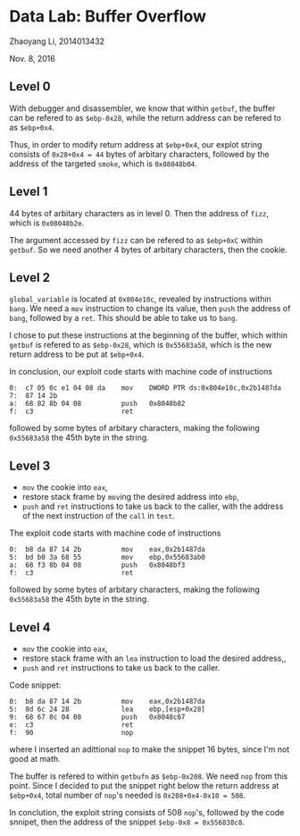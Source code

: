 # Data Lab: Buffer Overflow

Zhaoyang Li, 2014013432

Nov. 8, 2016

## Level 0

With debugger and disassembler, we know that within `getbuf`, the buffer can be refered to as `$ebp-0x28`, while the return address can be refered to as `$ebp+0x4`.

Thus, in order to modify return address at `$ebp+0x4`, our explot string consists of `0x28+0x4 = 44` bytes of arbitary characters, followed by the address of the targeted `smoke`, which is `0x08048b04`.

## Level 1

44 bytes of arbitary characters as in level 0. Then the address of `fizz`, which is `0x08048b2e`. 

The argument accessed by `fizz` can be refered to as `$ebp+0xC` within `getbuf`. So we need another 4 bytes of arbitary characters, then the cookie.

## Level 2

`global_variable` is located at `0x804e10c`, revealed by instructions within `bang`. We need a `mov` instruction to change its value, then `push` the address of `bang`, followed by a `ret`. This should be able to take us to `bang`.

I chose to put these instructions at the beginning of the buffer, which within `getbuf` is refered to as `$ebp-0x28`, which is `0x55683a58`, which is the new return address to be put at `$ebp+0x4`.

In conclusion, our exploit code starts with machine code of instructions

	0:  c7 05 0c e1 04 08 da    mov    DWORD PTR ds:0x804e10c,0x2b1487da
	7:  87 14 2b
	a:  68 82 8b 04 08          push   0x8048b82
	f:  c3                      ret

followed by some bytes of arbitary characters, making the following `0x55683a58` the 45th byte in the string.

## Level 3

* `mov` the cookie into `eax`,
* restore stack frame by `mov`ing the desired address into `ebp`,
* `push` and `ret` instructions to take us back to the caller, with the address of the next instruction of the `call` in `test`.

The exploit code starts with machine code of instructions

	0:  b8 da 87 14 2b          mov    eax,0x2b1487da
	5:  bd b0 3a 68 55          mov    ebp,0x55683ab0
	a:  68 f3 8b 04 08          push   0x8048bf3
	f:  c3                      ret

followed by some bytes of arbitary characters, making the following `0x55683a58` the 45th byte in the string.

## Level 4

* `mov` the cookie into `eax`,
* restore stack frame with an `lea` instruction to load the desired address,,
* `push` and `ret` instructions to take us back to the caller.

Code snippet:

	0:  b8 da 87 14 2b          mov    eax,0x2b1487da
	5:  8d 6c 24 28             lea    ebp,[esp+0x28]
	9:  68 67 8c 04 08          push   0x8048c67
	e:  c3                      ret
	f:  90                      nop

where I inserted an adittional `nop` to make the snippet 16 bytes, since I'm not good at math.

The buffer is refered to within `getbufn` as `$ebp-0x208`.  We need `nop` from this point. Since I decided to put the snippet right below the return address at `$ebp+0x4`, total number of `nop`'s needed is `0x208+0x4-0x10 = 508`. 

In conclution, the exploit string consists of 508 `nop`'s, followed by the code snnipet, then the address of the snippet `$ebp-0x8 = 0x556838c8`.

